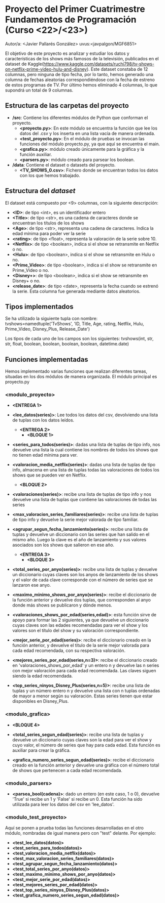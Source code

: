 # Proyecto del Primer Cuatrimestre Fundamentos de Programación (Curso  \<22\>/\<23\>)
Autor/a: \<Javier Pallarés González\>   uvus:\<javpalgon/MGF6851\>

El objetivo de este proyecto es analizar y estudiar los datos y características de los shows más famosos de la televisión, publicados en el dataset de Kaggle(https://www.kaggle.com/datasets/ruchi798/tv-shows-on-netflix-prime-video-hulu-and-disney). Este dataset constaba de 12 columnas, pero ninguna de tipo fecha, por lo tanto, hemos generado una columna de fechas aleatorias correspondiéndose con la fecha de estreno de estos programas de TV. Por último hemos eliminado 4 columnas, lo que supondrá un total de 9 columnas.


## Estructura de las carpetas del proyecto

* **/src**: Contiene los diferentes módulos de Python que conforman el proyecto.
  * **\<proyecto.py\>**: En este módulo se encuentra la función que lee los datos del .csv y los inserta en una lista vacía de manera ordenada.
  * **\<test_proyecto.py\>**: En el módulo de pruebas se invocan las funciones del módulo proyecto.py, ya que aquí se encuentra el main. 
  * **\<grafica.py\>**: módulo creado únicamente para la gráfica y la función auxiliar.
  * **\<parsers.py\>**: módulo creado para parsear los boolean.
* **/data**: Contiene el dataset o datasets del proyecto.
    * **\<TV_SHOWS_0.csv\>**: Fichero donde se encuentran todos los datos con los que hemos trabajado.

    
## Estructura del *dataset*

El dataset está compuesto por \<9\> columnas, con la siguiente descripción:

* **\<ID>**: de tipo \<int\>, es un identificador entero
* **\<Title>**: de tipo \<str\>, es una cadena de caracteres donde se encuentran los títulos de los shows
* **\<Age>**: de tipo \<str\>, representa una cadena de caracteres. Indica la edad mínima para poder ver la serie
* **\<rating>**: de tipo \<float\>, representa la valoración de la serie sobre 10.
* **\<Netflix>**: de tipo \<boolean\>, indica si el show se retransmite en Netflix o no.
* **\<Hulu>**: de tipo \<boolean\>, indica si el show se retransmite en Hulu o no.
* **\<Prime_Video>**: de tipo \<boolean\>, indica si el show se retransmite en Prime_Video o no.
* **\<Disney+>**: de tipo \<boolean\>, indica si el show se retransmite en Disney+ o no.
* **\<release_date>**: de tipo \<date\>, representa la fecha cuando se estrenó la serie. Esta columna fue generada mediante datos aleatorios.

## Tipos implementados

Se ha utilizado la siguiente tupla con nombre:
tvshows=namedtuple('TvShows', 'ID, Title, Age, rating, Netflix, Hulu, Prime_Video, Disney_Plus, Release_Date')

Los tipos de cada uno de los campos son los siguientes:
tvshows(int, str, str, float, boolean, boolean, boolean, boolean, datetime.date)

## Funciones implementadas
Hemos implementado varias funciones que realizan diferentes tareas, situadas en los dos módulos de manera organizada. El módulo principal es proyecto.py

### \<modulo_proyecto\>

  * **<ENTREGA 1>**

* **<lee_datos(series)>**: Lee todos los datos del csv, devolviendo una lista de tuplas con los datos leídos.

  * **<ENTREGA 2>**
    * **<BLOQUE 1>**
* **<series_para_todos(series)>**: dadas una lista de tuplas de tipo info, nos devuelve una lista la cual contiene los nombres de todos los shows que no tienen edad mínima para ver.

* **<valoracion_media_netflix(series)>**: dadas una lista de tuplas de tipo info, almacena en una lista de tuplas todas las valoraciones de todos los shows que se pueden ver en Netflix.

    * **<BLOQUE 2>**
* **<valoraciones(series)>**: recibe una lista de tuplas de tipo info y nos devuelve una lista de tuplas que contiene las valoraciones de todas las series
* **<max_valoracion_series_familiares(series)>**: recibe una lista de tuplas de tipo info y devuelve la serie mejor valorada de tipo familiar.

* **<agrupar_segun_fecha_lanzamiento(series)>**: recibe una lista de tuplas y devuelve un diccionario con las series que han salido en el mismo año. Luego la clave es el año de lanzamiento y sus valores asociados son los shows que salieron en ese año.

  * **<ENTREGA 3>**
    * **<BLOQUE 3>** 
* **<total_series_por_anyo(series)>**: recibe una lista de tuplas y devuelve un diccionario cuyas claves son los anyos de lanzamiento de los shows y el valor de cada clave corresponde con el número de series que se lanzaron ese anyo.

* **<maximo_minimo_shows_por_anyo(series)>**: recibe el diccionario de la función anterior y devuelve dos tuplas, que corresponden al anyo donde más shows se publicaron y dónde menos.

* **<valoraciones_shows_por_edad(series,edad)>**: esta función sirve de apoyo para formar las 2 siguientes, ya que devuelve un diccionario cuyas claves son las edades recomendadas para ver el show y los valores son el título del show y su valoración correspondiente.

* **<mejor_serie_por_edad(series)>**: recibe el diccionario creado en la función anterior, y devuelve el titulo de la serie mejor valorada para cada edad recomendada, con su respectiva valoración.

* **<mejores_series_por_edad(series,n=3)>**: recibe el diccionario creado en 'valoraciones_shows_por_edad' y un entero n y devuelve las n series con mejor valoración para cada edad recomendada. Las claves siguen siendo la edad recomendada.

* **<top_series_ninyos_Disney_Plus(series,n=5)>**: recibe una lista de tuplas y un número entero n y devuelve una lista con n tuplas ordenadas de mayor a menor según su valoración. Estas series tienen que estar disponibles en Disney_Plus.

### \<modulo_grafica\>


  * **<BLOQUE 4>**
* **<total_series_segun_edad(series)>**: recibe una lista de tuplas y devuelve un diccionario cuyas claves son la edad para ver el show y cuyo valor, el número de series que hay para cada edad. Esta función es auxiliar para crear la gráfica.

* **<grafica_numero_series_segun_edad(series)>**: recibe el diccionario creado en la función anterior y devuelve una gráfica con el número total de shows que pertenecen a cada edad recomendada. 

### \<modulo_parsers\>
* **<parsea_bool(cadena)>**: dado un entero (en este caso, 1 o 0), devuelve 'True' si recibe un 1 y 'False' si recibe un 0. Esta función ha sido utilizada para leer los datos del csv en 'lee_datos'.


### \<modulo_test_proyecto\>

Aquí se ponen a prueba todas las funciones desarrolladas en el otro módulo, nombradas de igual manera pero con "test" delante. Por ejemplo:
* **<test_lee_datos(datos)>**
* **<test_series_para_todos(datos)>**
* **<test_valoracion_media_netflix(datos)>**
* **<test_max_valoracion_series_familiares(datos)>**
* **<test_agrupar_segun_fecha_lanzamiento(datos)>**
* **<test_total_series_por_anyo(datos)>**
* **<test_maximo_minimo_shows_por_anyo(datos)>**
* **<test_mejor_serie_por_edad(datos)>**
* **<test_mejores_series_por_edad(datos)>**
* **<test_top_series_ninyos_Disney_Plus(datos)>**
* **<test_grafica_numero_series_segun_edad(datos)>**




